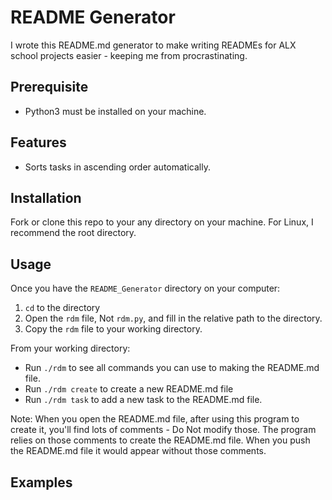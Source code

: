 # README Generator
I wrote this README.md generator to make writing READMEs for ALX school projects easier - keeping me from procrastinating. 

## Prerequisite
- Python3 must be installed on your machine.

## Features
- Sorts tasks in ascending order automatically.

## Installation
Fork or clone this repo to your any directory on your machine. For Linux, I recommend the root directory.

## Usage
Once you have the `README_Generator` directory on your computer:
1. `cd` to the directory
2. Open the `rdm` file, Not `rdm.py`, and fill in the relative path to the directory.
3. Copy the `rdm` file to your working directory.

From your working directory:
- Run `./rdm` to see all commands you can use to making the README.md file.
- Run `./rdm create` to create a new README.md file
- Run `./rdm task` to add a new task to the README.md file.

Note: When you open the README.md file, after using this program to create it, you'll find lots of comments - Do Not modify those. The program relies on those comments to create the README.md file. When you push the README.md file it would appear without those comments.
## Examples

